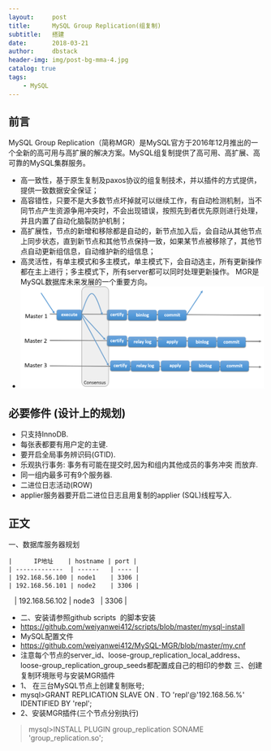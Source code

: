 ```yaml
---
layout:     post
title:      MySQL Group Replication(组复制)
subtitle:   搭建
date:       2018-03-21
author:     dbstack
header-img: img/post-bg-mma-4.jpg
catalog: true
tags:
    - MySQL
---
```



## 前言

MySQL Group Replication（简称MGR）是MySQL官方于2016年12月推出的一个全新的高可用与高扩展的解决方案。MySQL组复制提供了高可用、高扩展、高可靠的MySQL集群服务。
- 高一致性，基于原生复制及paxos协议的组复制技术，并以插件的方式提供，提供一致数据安全保证；
- 高容错性，只要不是大多数节点坏掉就可以继续工作，有自动检测机制，当不同节点产生资源争用冲突时，不会出现错误，按照先到者优先原则进行处理，并且内置了自动化脑裂防护机制；
- 高扩展性，节点的新增和移除都是自动的，新节点加入后，会自动从其他节点上同步状态，直到新节点和其他节点保持一致，如果某节点被移除了，其他节点自动更新组信息，自动维护新的组信息；
- 高灵活性，有单主模式和多主模式，单主模式下，会自动选主，所有更新操作都在主上进行；多主模式下，所有server都可以同时处理更新操作。
MGR是MySQL数据库未来发展的一个重要方向。
- ![GitHub Logo](../img/mysql-mgr.jpg "mysql-mgr.jpg")
## 必要修件 (设计上的规划)
 - 只支持InnoDB.
 - 每张表都要有用户定的主键.
 - 要开启全局事务辨识码(GTID).
 - 乐观执行事务: 事务有可能在提交时,因为和组内其他成员的事务冲突
而放弃.
 - 同一组内最多可有9个服务器.
 - 二进位日志活动(ROW)
 - applier服务器要开启二进位日志且用复制的applier (SQL)线程写入.

## 正文
一、数据库服务器规划

    |      IP地址    | hostname | port |
    | -------------  | ------   | ---- |  
    | 192.168.56.100 | node1    | 3306 | 
    | 192.168.56.101 | node2    | 3306 | 
    | 192.168.56.102 | node3    | 3306 | 

- 二、安装请参照github scripts  的脚本安装
- https://github.com/weiyanwei412/scripts/blob/master/mysql-install
- MySQL配置文件
- https://github.com/weiyanwei412/MySQL-MGR/blob/master/my.cnf
- 注意每个节点的server_id、loose-group_replication_local_address、loose-group_replication_group_seeds都配置成自己的相印的参数
三、创建复制环境账号与安装MGR插件
- 1、 在三台MySQL节点上创建复制账号;
- mysql>GRANT REPLICATION SLAVE ON *.* TO 'repl'@'192.168.56.%' IDENTIFIED BY 'repl';
- 2、安装MGR插件(三个节点分别执行)
> mysql>INSTALL PLUGIN group_replication SONAME 'group_replication.so';

